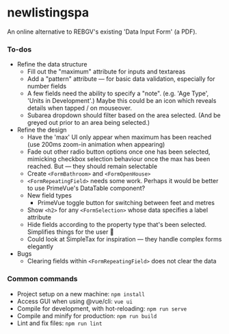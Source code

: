 # newlistingspa

An online alternative to REBGV's existing 'Data Input Form' (a PDF).

### To-dos

* Refine the data structure
  * Fill out the "maximum" attribute for inputs and textareas
  * Add a "pattern" attribute — for basic data validation, especially for number fields
  * A few fields need the ability to specify a "note". (e.g. 'Age Type', 'Units in Development'.) Maybe this could be an icon which reveals details when tapped / on mouseover.
  * Subarea dropdown should filter based on the area selected. (And be greyed out prior to an area being selected.)
* Refine the design
  * Have the 'max' UI only appear when maximum has been reached (use 200ms zoom-in animation when appearing)
  * Fade out other radio button options once one has been selected, mimicking checkbox selection behaviour once the max has been reached. But — they should remain selectable
  * Create `<FormBathroom>` and `<FormOpenHouse>`
  * `<FormRepeatingField>` needs some work. Perhaps it would be better to use PrimeVue's DataTable component?
  * New field types
    * PrimeVue toggle button for switching between feet and metres
  * Show `<h2>` for any `<FormSelection>` whose data specifies a label attribute
  * Hide fields according to the property type that's been selected. Simplifies things for the user 🙂
  * Could look at SimpleTax for inspiration — they handle complex forms elegantly
* Bugs
  * Clearing fields within `<FormRepeatingField>` does not clear the data

### Common commands

* Project setup on a new machine: `npm install`
* Access GUI when using @vue/cli: `vue ui`
* Compile for development, with hot-reloading: `npm run serve`
* Compile and minify for production: `npm run build`
* Lint and fix files: `npm run lint`

